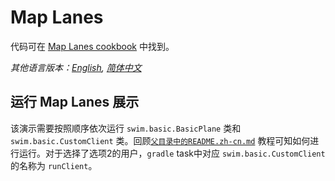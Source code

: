 # Map Lanes

代码可在 [Map Lanes cookbook](https://swimos.org/tutorials/map-lanes/) 中找到。

*其他语言版本：[English](README.md), [简体中文](README.zh-cn.md)*

## 运行 Map Lanes 展示

该演示需要按照顺序依次运行 `swim.basic.BasicPlane` 类和 `swim.basic.CustomClient` 类。回顾[`父目录中的README.zh-cn.md`](../README.zh-cn.md)
教程可知如何进行运行。对于选择了选项2的用户，`gradle` task中对应 `swim.basic.CustomClient` 的名称为 `runClient`。
